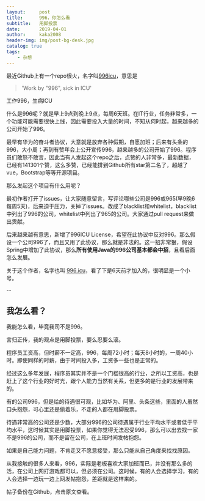 ```yaml
---
layout:     post   				   
title:      996，你怎么看  				
subtitle:   用脚投票  
date:       2019-04-01 				
author:     kaka2008 						
header-img: img/post-bg-desk.jpg 	
catalog: true 						
tags:								
    - 杂想
---
```


最近Github上有一个repo很火，名字叫[996icu](https://github.com/996icu/996.ICU)，意思是

> 'Work by "996", sick in ICU'

工作996，生病ICU

什么是996呢？就是早上9点到晚上9点，每周6天班。在IT行业，任务非常多，一个功能可能需要很快上线，因此需要投入大量的时间，不知从何时起，越来越多的公司开始了996。

最早有华为的奋斗者协议，大意就是放弃各种假期，自愿加班；后来有头条的996，大小周；再到有赞年会上公开宣传996，越来越多的公司开始了996。程序员们敢怒不敢言，因此当有人发起这个repo之后，点赞的人非常多，最新数据，已经有141301个赞，这么多赞，已经能排到Github所有star第二名了，超越了vue，Bootstrap等等开源项目。

那么发起这个项目有什么用呢？

最初作者打开了issues，让大家随意留言，写评论哪些公司是996或965(早9晚6每周5天)，后来迫于压力，关掉了issues。改成了blacklist和whitelist，blacklist中列出了996的公司，whitelist中列出了965的公司。大家通过pull request来做出贡献。

后来越来越有意思，新增了996ICU License，希望在此协议中反对996。那么假设一个公司996了，而且又用了此协议，那么就是非法的。这一招非常狠，假设Spring中增加了此协议，那么<b>所有使用Java的996公司基本都会中招</b>，且看后面怎么发展。

关于这个作者，名字也叫 [996.icu](https://github.com/996icu)，看了下是6天前才加入的，很明显是一个小号。

--

## 我怎么看？

我能怎么看，毕竟我司不是996。

言归正传，我的观点是用脚投票，要么忍要么滚。

程序员工资高，但时薪不一定高，996，每周72小时；每天8小时的，一周40小时。即使同样的时薪，由于时间投入多，工资多一些也是正常的。

经过这么多年发展，程序员其实并不是一个门槛很高的行业，之所以工资高，也是赶上了这个行业的好时光，跟个人能力当然有关系，但更多的是行业的发展带来的。

有的公司996，但是给的待遇很可观，比如华为、阿里、头条这些，里面的人虽然口头抱怨，可心里还是偷着乐，不走的人都在用脚投票。

待遇非常高的公司还是少数，大部分996的公司待遇属于行业平均水平或者低于平均水平，这时候其实是用脚投票，如果你觉得无法忍受996，那么可以出去找一家不是996的公司，而不是留在公司，在上班时间发帖抱怨。

如果是自己能力问题，不肯走又不愿意接受，那么只能从自己角度来找找原因。

从我接触的很多人来看，996，实际是老板喜欢大家加班而已，并没有那么多的活，在公司上网打游戏都可以，但必须在公司。这时候，有的人会选择学习，有的人会选择一边玩一边上网发帖抱怨，差距就是这样来的。

帖子备份在Github，点击原文查看。